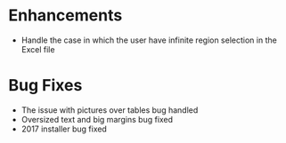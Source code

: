# Enhancements
-	Handle the case in which the user have infinite region selection in the Excel file

# Bug Fixes
-	The issue with pictures over tables bug handled
-	Oversized text and big margins bug fixed
-	2017 installer bug fixed

